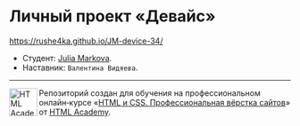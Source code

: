 # Личный проект «Девайс»
https://rushe4ka.github.io/JM-device-34/

* Студент: [Julia Markova](https://up.htmlacademy.ru/htmlcss/34/user/488405).
* Наставник: `Валентина Видяева`.

---

<a href="https://htmlacademy.ru/intensive/htmlcss"><img align="left" width="50" height="50" alt="HTML Academy" src="https://up.htmlacademy.ru/static/img/intensive/htmlcss/logo-for-github-2.png"></a>

Репозиторий создан для обучения на профессиональном онлайн‑курсе «[HTML и CSS. Профессиональная вёрстка сайтов](https://htmlacademy.ru/intensive/htmlcss)» от [HTML Academy](https://htmlacademy.ru).
